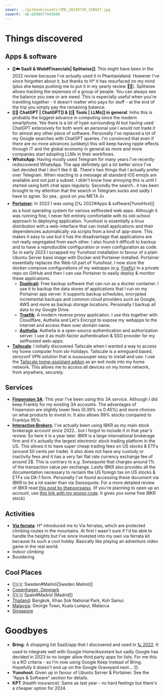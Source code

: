 ```yaml
---
cover: ../gitbook/assets/IMG_20230730_150927.jpg
coverY: -46.0390977443609
---
```

# Things discovered

## Apps & software

* **[[☁️ SaaS & Web#Financials| Splitwise]]**: This might have been in the 2022 review because I've actually used it in Phantasialand. However I've since forgotten about it, but thanks to H\* it has resurfaced on my mind (plus she keeps pushing me to put it in my yearly review 🤭😘). Splitwise allows tracking the expenses of a group of people. You can always see the balance you owe or are owed. This is especially useful when you're travelling together - it doesn't matter who pays for stuff - at the end of the trip you simply pay the remaining balance.
* **[[💬 ChatGPT | ChatGPT]] & [[🤖 Tools | LLMs]] in general**: Imho this is probably the biggest advance in computing since the modern smartphone. Yes there is a lot of hype surrounding AI but having used ChatGPT extensively for both work an personal use I would not trade it for almost any other piece of software. Personally I've replaced a lot of my Google searches with ChatGPT queries. I'm convinced that even if there are no more advances (unlikely) this will keep having ripple effects through IT and the global economy in general as more and more companies start adopting LLMs in their workflows.
* **WhatsApp**: Having mostly used Telegram for many years I've recently rediscovered WhatsApp. The app definitely got a lot better since I've last decided that I don't like it 😄. There's two things that I actually prefer over Telegram. When reacting to a message all standard iOS emojis are available and not just a subset. I didn't know how annoying this is until I started using both chat apps regularly. Secondly the search.. it has been brought to my attention that the search in Telegram sucks and sadly I have to agree. So yea.. good on you META :thumbsup:
* [**Portainer**](https://www.portainer.io/): In 2022 I was using [[🪐 2022#Apps & software|YunoHost]] as a host operating system for various selfhosted web apps. Although it was running fine, I never felt entirely comfortable with its old-school approach to deploying application. Yunohost is essentially a linux distribution with a web-interface that can install applications and their dependencies automatically via scripts from a kind of app-store. This makes it easy to use but it has the disadvantage that applications are not really segregated from each other. I also found it difficult to backup and to have a reproducible configuration or even configuration as code. So in early 2023 I scrapped my Yunohost installation in favour of a plain Ubuntu Server base image with Docker and Portainer installed. Portainer essentially replaces the Web-UI part of Yunohost. I now store the docker-compose configurations of my webapps (e.g. [Firefly](📀%20Self-Hosting.md#finance)) in a private repo on GitHub and then I can use Portainer to easily deploy & monitor these applications.
  * [**Duplicati**](https://www.duplicati.com/): Free backup software that can run as a docker container. I use it to backup the data stores of applications that I run on my Portainer app server. It supports backup schedules, encrypted incremental backups and common cloud providers such as Google, AWS and more as backup storage locations. Personally I backup all data to my Google Drive.
  * [**Traefik**](https://traefik.io/traefik/): A modern reverse proxy application. I use this together with Cloudflare, Authelia and Let's Encrypt to expose my webapps to the internet and access them over domain name.
  * [**Authelia**](https://www.authelia.com/): Authelia is a open-source authentication and authorization server. I use it as multi-factor authentication & SSO provider for my selfhosted web-apps.
* [**Tailscale**](https://tailscale.com/): I initially discovered Tailscale when I wanted a way to access my home computer from ski-holidays. Tailscale is a wireguard based, zeroconf VPN solution that is suuuuuuper easy to install and use. I use the [Tailscale home-assistant addon](https://github.com/hassio-addons/addon-tailscale) as an exit node into my home network. This allows me to access all devices on my home network, from anywhere, securely.

## Services

* [**Finpension 3A**](https://finpension.ch/en/3a/): This year I've been using this 3A service. Although I did keep Frankly for my existing 3A accounts. The advantages of Finpension are slightly lower fees (0.39% vs 0.45%)  and more choices on what products to invest in. It also allows 99% stocks compared to Franklys 95%.
* [**Interactive Brokers**](https://www.interactivebrokers.com/): I've actually been using IBKR as my main stock brokerage account since 2022.. but I forgot to include it in that year's review. So here it is a year later. IBKR is a large international brokerage firm and it's actually the largest electronic stock trading platform in the US. This allows it to have super cheap trading fees on US stocks & ETFs (around 50 cents per trade). It also does not have any custody or inactivity fees and it has a very fair flat rate currency exchange fee of around 2$. This is contrary to e.g. Swissquote that charges around 1% of the transaction value per exchange. Lastly IBKR also provides all the documentation necessary to reclaim the US foreign tax on US stocks & ETFs via DA-1 form. Personally I've found accessing these document via IBKR to be a lot easier than via Swissquote. For a more detailed review of IBKR read [this post by thepoorswiss](https://thepoorswiss.com/interactive-brokers-review/). (If you're planning to open up an account, use [this link with my promo code](https://www.interactivebrokers.com/referral/theodor694). It gives you some free IBKR stock)

## Activities

* [**Via ferrata**](🏔️%20Via%20Ferrata.md): H\* introduced me to Via ferratas, which are protected climbing routes in the mountains. At first I wasn't sure if I'd be able to handle the heights but I've since invested into my own via ferrata kit because its such a cool hobby. Basically like playing an adventure video game in the real world.
* Indoor climbing
* Bouldering

## Cool Places

* [[🇸🇪 Sweden#Malmö|Sweden Malmö]]
* [Copenhagen, Denmark](🇩🇰%20Denmark.md#copenhagen)
* [[🇪🇸 Spain#Madrid |Madrid]]
* [Thailand](🇹🇭%20Thailand.md): Bangkok, Khao Sok National Park, Koh Samui
* [Malaysia](🇲🇾%20Malaysia.md): George Town, Kuala Lumpur, Malacca
* [Singapore](🇸🇬%20Singapore.md)

# Goodbyes

* **Bring**: A shopping list SaaS/app that I discovered and used in [🪐 2022](🪐%202022.md#services). It used to integrate well with Google Home/Assistant but sadly Google has decided in 2023 to no longer allow third party apps for lists. For me this is a KO criteria - so I'm now using Google Keep instead of Bring. Hopefully it doesn't end up on the Google Graveyard next... 🙃.
* **Yunohost**: Given up in favour of Ubuntu Server & Portainer. See the "Apps & Software" section for details.
* **KPT** (health insurance): Same as last year - no hard feelings but there's a cheaper option for 2024.
